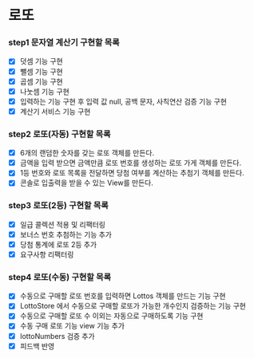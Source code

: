 # 로또

### step1 문자열 계산기 구현할 목록

- [x] 덧셈 기능 구현
- [x] 뺄셈 기능 구현
- [x] 곱셈 기능 구현
- [x] 나눗셈 기능 구현
- [x] 입력하는 기능 구현 후 입력 값 null, 공백 문자, 사칙연산 검증 기능 구현
- [x] 계산기 서비스 기능 구현

### step2 로또(자동) 구현할 목록

- [x] 6개의 랜덤한 숫자를 갖는 로또 객체를 만든다.
- [x] 금액을 입력 받으면 금액만큼 로또 번호를 생성하는 로또 가게 객체를 만든다.
- [x] 1등 번호와 로또 목록을 전달하면 당첨 여부를 계산하는 추첨기 객체를 만든다.
- [x] 콘솔로 입출력을 받을 수 있는 View를 만든다.

### step3 로또(2등) 구현할 목록

- [x] 일급 콜렉션 적용 및 리팩터링
- [x] 보너스 번호 추첨하는 기능 추가
- [x] 당첨 통계에 로또 2등 추가
- [x] 요구사항 리팩터링

### step4 로또(수동) 구현할 목록

- [x] 수동으로 구매할 로또 번호를 입력하면 Lottos 객체를 만드는 기능 구현
- [x] LottoStore 에서 수동으로 구매할 로또가 가능한 개수인지 검증하는 기능 구현
- [x] 수동으로 구매할 로또 수 이외는 자동으로 구매하도록 기능 구현
- [x] 수동 구매 로또 기능 view 기능 추가
- [x] lottoNumbers 검증 추가
- [x] 피드백 반영